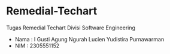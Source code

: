 # Remedial-Techart
Tugas Remedial Techart Divisi Software Engineering

+ Nama : I Gusti Agung Ngurah Lucien Yudistira Purnawarman
+ NIM : 2305551152
